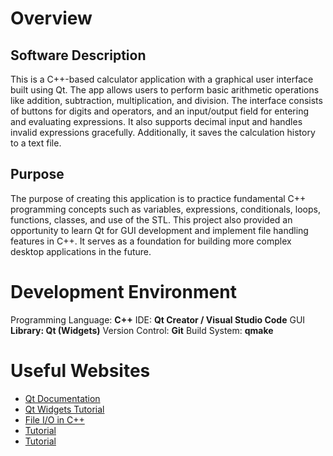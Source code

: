 # Overview

## Software Description

This is a C++-based calculator application with a graphical user interface built using Qt. The app allows users to perform basic arithmetic operations like addition, subtraction, multiplication, and division. The interface consists of buttons for digits and operators, and an input/output field for entering and evaluating expressions. It also supports decimal input and handles invalid expressions gracefully. Additionally, it saves the calculation history to a text file.

## Purpose

The purpose of creating this application is to practice fundamental C++ programming concepts such as variables, expressions, conditionals, loops, functions, classes, and use of the STL. This project also provided an opportunity to learn Qt for GUI development and implement file handling features in C++. It serves as a foundation for building more complex desktop applications in the future.


# Development Environment

Programming Language: **C++**
IDE: **Qt Creator / Visual Studio Code**
GUI **Library: Qt (Widgets)**
Version Control: **Git**
Build System: **qmake**

# Useful Websites

- [Qt Documentation](https://doc.qt.io/)
- [Qt Widgets Tutorial](https://www.udemy.com/course/qt6-c-gui-widgets-tutorial-for-beginners/)
- [File I/O in C++](https://cplusplus.com/doc/tutorial/files/)
- [Tutorial](https://www.youtube.com/watch?v=jkS4Vx85I-A)
- [Tutorial](https://www.google.com/search?q=c%2B%2B+Basic+Calculator+with+GUI%3A&oq=c%2B%2B+Basic+Calculator+with+GUI%3A&gs_lcrp=EgZjaHJvbWUyBggAEEUYOTIHCAEQIRigATIHCAIQIRigATIHCAMQIRigATIHCAQQIRiPAjIHCAUQIRiPAtIBCDkxMDNqMGo3qAIAsAIA&sourceid=chrome&ie=UTF-8#fpstate=ive&vld=cid:19509b10,vid:HgIYY-1yJp8,st:0)
